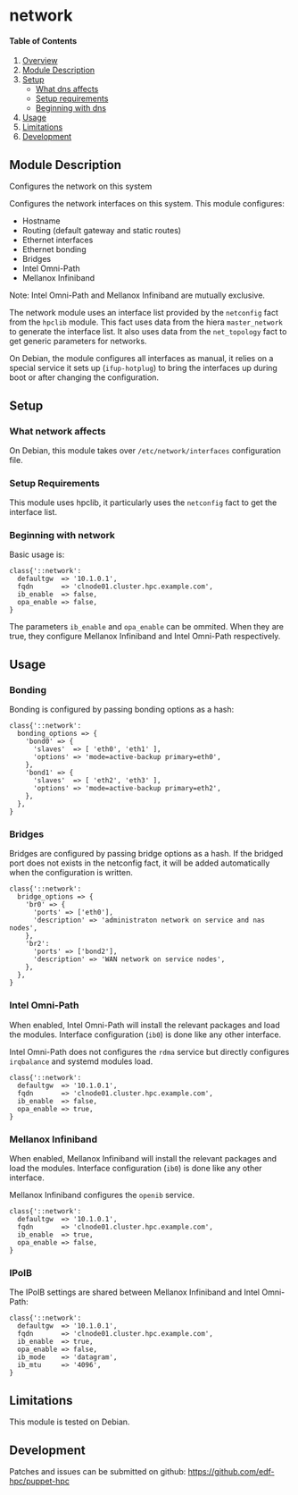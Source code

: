 # network

#### Table of Contents

1. [Overview](#overview)
2. [Module Description](#module-description)
3. [Setup](#setup)
    * [What dns affects](#what-network-affects)
    * [Setup requirements](#setup-requirements)
    * [Beginning with dns](#beginning-with-network)
4. [Usage](#usage)
5. [Limitations](#limitations)
6. [Development](#development)

## Module Description
Configures the network on this system

Configures the network interfaces on this system. This module configures:

- Hostname
- Routing (default gateway and static routes)
- Ethernet interfaces
- Ethernet bonding
- Bridges
- Intel Omni-Path
- Mellanox Infiniband

Note: Intel Omni-Path and Mellanox Infiniband are mutually exclusive.

The network module uses an interface list provided by the ``netconfig`` fact
from the ``hpclib`` module. This fact uses data from the hiera
``master_network`` to generate the interface list. It also uses data from the
``net_topology`` fact to get generic parameters for networks. 

On Debian, the module configures all interfaces as manual, it relies on a
special service it sets up (``ifup-hotplug``) to bring the interfaces up during
boot or after changing the configuration.

## Setup

### What network affects

On Debian, this module takes over ``/etc/network/interfaces`` configuration file.

### Setup Requirements

This module uses hpclib, it particularly uses the ``netconfig`` fact to get the
interface list.

### Beginning with network
Basic usage is:

```
class{'::network':
  defaultgw  => '10.1.0.1',
  fqdn       => 'clnode01.cluster.hpc.example.com',
  ib_enable  => false,
  opa_enable => false,
}
```

The parameters ``ib_enable`` and ``opa_enable`` can be ommited. When they are
true, they configure Mellanox Infiniband and Intel Omni-Path respectively.

## Usage

### Bonding
Bonding is configured by passing bonding options as a hash:

```
class{'::network':
  bonding_options => {
    'bond0' => {
      'slaves'  => [ 'eth0', 'eth1' ],
      'options' => 'mode=active-backup primary=eth0',
    },
    'bond1' => {
      'slaves'  => [ 'eth2', 'eth3' ],
      'options' => 'mode=active-backup primary=eth2',
    },
  },
}
```

### Bridges

Bridges are configured by passing bridge options as a hash. If the
bridged port does not exists in the netconfig fact, it will be added
automatically when the configuration is written.

```
class{'::network':
  bridge_options => {
    'br0' => {
      'ports' => ['eth0'],
      'description' => 'administraton network on service and nas nodes',
    },
    'br2':
      'ports' => ['bond2'],
      'description' => 'WAN network on service nodes',
    },
  },
}
```

### Intel Omni-Path

When enabled, Intel Omni-Path will install the relevant packages and load the
modules. Interface configuration (``ib0``) is done like any other interface.

Intel Omni-Path does not configures the ``rdma`` service but directly
configures ``irqbalance`` and systemd modules load.

```
class{'::network':
  defaultgw  => '10.1.0.1',
  fqdn       => 'clnode01.cluster.hpc.example.com',
  ib_enable  => false,
  opa_enable => true,
}
```

### Mellanox Infiniband

When enabled, Mellanox Infiniband will install the relevant packages and load
the modules. Interface configuration (``ib0``) is done like any other
interface.

Mellanox Infiniband configures the ``openib`` service.

```
class{'::network':
  defaultgw  => '10.1.0.1',
  fqdn       => 'clnode01.cluster.hpc.example.com',
  ib_enable  => true,
  opa_enable => false,
}
```

### IPoIB

The IPoIB settings are shared between Mellanox Infiniband and Intel Omni-Path:

```
class{'::network':
  defaultgw  => '10.1.0.1',
  fqdn       => 'clnode01.cluster.hpc.example.com',
  ib_enable  => true,
  opa_enable => false,
  ib_mode    => 'datagram',
  ib_mtu     => '4096',
}
```

## Limitations

This module is tested on Debian.

## Development

Patches and issues can be submitted on github:
https://github.com/edf-hpc/puppet-hpc

